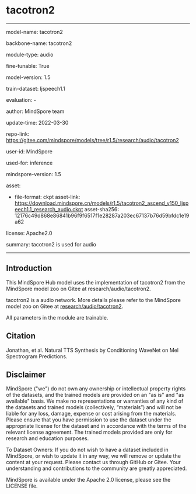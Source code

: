 # tacotron2

---

model-name: tacotron2

backbone-name: tacotron2

module-type: audio

fine-tunable: True

model-version: 1.5

train-dataset: ljspeech1.1

evaluation: -

author: MindSpore team

update-time: 2022-03-30

repo-link: <https://gitee.com/mindspore/models/tree/r1.5/research/audio/tacotron2>

user-id: MindSpore

used-for: inference

mindspore-version: 1.5

asset:

-
    file-format: ckpt
    asset-link: <https://download.mindspore.cn/models/r1.5/tacotron2_ascend_v150_ljspeech1.1_research_audio.ckpt>
    asset-sha256: 12176c49d868e86841b96f9f6517f1e28287a203ec67137b76d59bfdc1e19a62

license: Apache2.0

summary: tacotron2 is used for audio

---

## Introduction

This MindSpore Hub model uses the implementation of tacotron2 from the MindSpore model zoo on Gitee at research/audio/tacotron2.

tacotron2 is a audio network. More details please refer to the MindSpore model zoo on Gitee at [research/audio/tacotron2](https://gitee.com/mindspore/models/blob/r1.5/research/audio/tacotron2/README.md).

All parameters in the module are trainable.

## Citation

Jonathan, et al. Natural TTS Synthesis by Conditioning WaveNet on Mel Spectrogram Predictions.

## Disclaimer

MindSpore ("we") do not own any ownership or intellectual property rights of the datasets, and the trained models are provided on an "as is" and "as available" basis. We make no representations or warranties of any kind of the datasets and trained models (collectively, “materials”) and will not be liable for any loss, damage, expense or cost arising from the materials. Please ensure that you have permission to use the dataset under the appropriate license for the dataset and in accordance with the terms of the relevant license agreement. The trained models provided are only for research and education purposes.

To Dataset Owners: If you do not wish to have a dataset included in MindSpore, or wish to update it in any way, we will remove or update the content at your request. Please contact us through GitHub or Gitee. Your understanding and contributions to the community are greatly appreciated.

MindSpore is available under the Apache 2.0 license, please see the LICENSE file.
